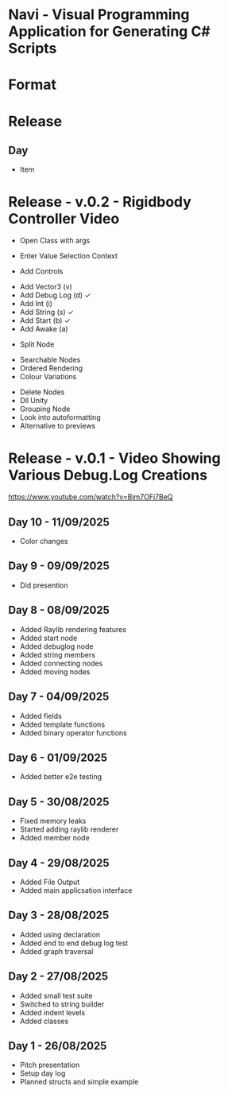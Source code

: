 # Navi - Visual Programming Application for Generating C# Scripts

# Format
# Release
## Day
- Item

# Release - v.0.2 - Rigidbody Controller Video
- Open Class with args
* Enter Value Selection Context
- Add Controls
* Add Vector3   (v)
* Add Debug Log (d) ✓
* Add Int       (i)
* Add String    (s) ✓
* Add Start     (b) ✓
* Add Awake     (a)
- Split Node
* Searchable Nodes
* Ordered Rendering
* Colour Variations
- Delete Nodes
- Dll Unity
- Grouping Node
- Look into autoformatting
- Alternative to previews

# Release - v.0.1 - Video Showing Various Debug.Log Creations
https://www.youtube.com/watch?v=Bim7OFi7BeQ

## Day 10 - 11/09/2025
- Color changes

## Day 9 - 09/09/2025
- Did presention

## Day 8 - 08/09/2025
- Added Raylib rendering features
- Added start node
- Added debuglog node
- Added string members
- Added connecting nodes
- Added moving nodes

## Day 7 - 04/09/2025
- Added fields
- Added template functions
- Added binary operator functions

## Day 6 - 01/09/2025
- Added better e2e testing

## Day 5 - 30/08/2025
- Fixed memory leaks
- Started adding raylib renderer
- Added member node

## Day 4 - 29/08/2025
- Added File Output
- Added main applicsation interface

## Day 3 - 28/08/2025
- Added using declaration
- Added end to end debug log test
- Added graph traversal

## Day 2 - 27/08/2025
- Added small test suite
- Switched to string builder 
- Added indent levels
- Added classes

## Day 1 - 26/08/2025
- Pitch presentation
- Setup day log
- Planned structs and simple example
